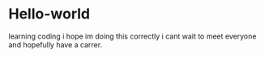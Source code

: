 # Hello-world
learning coding 
i hope im doing this correctly 
i cant wait to meet everyone and hopefully have a carrer.
